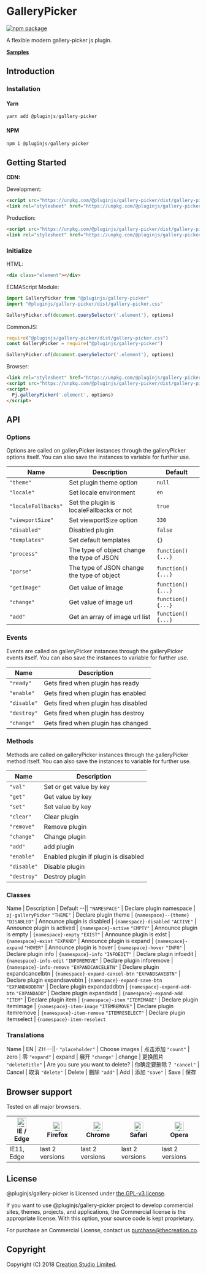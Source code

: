 # GalleryPicker

[![npm package](https://img.shields.io/npm/v/@pluginjs/gallery-picker.svg)](https://www.npmjs.com/package/@pluginjs/gallery-picker)

A flexible modern gallery-picker js plugin.

**[Samples](https://codesandbox.io/s/github/pluginjs/pluginjs/tree/master/modules/galleryPicker/samples)**

## Introduction
### Installation

#### Yarn

```javascript
yarn add @pluginjs/gallery-picker
```

#### NPM

```javascript
npm i @pluginjs/gallery-picker
```

## Getting Started

**CDN:**

Development:

```html
<script src="https://unpkg.com/@pluginjs/gallery-picker/dist/gallery-picker.js"></script>
<link rel="stylesheet" href="https://unpkg.com/@pluginjs/gallery-picker/dist/gallery-picker.css">
```

Production:

```html
<script src="https://unpkg.com/@pluginjs/gallery-picker/dist/gallery-picker.min.js"></script>
<link rel="stylesheet" href="https://unpkg.com/@pluginjs/gallery-picker/dist/gallery-picker.min.css">
```

### Initialize

HTML:

```html
<div class="element"></div>
```

ECMAScript Module:

```javascript
import GalleryPicker from "@pluginjs/gallery-picker"
import "@pluginjs/gallery-picker/dist/gallery-picker.css"

GalleryPicker.of(document.querySelector('.element'), options)
```

CommonJS:

```javascript
require("@pluginjs/gallery-picker/dist/gallery-picker.css")
const GalleryPicker = require("@pluginjs/gallery-picker")

GalleryPicker.of(document.querySelector('.element'), options)
```

Browser:

```html
<link rel="stylesheet" href="https://unpkg.com/@pluginjs/gallery-picker/dist/gallery-picker.css">
<script src="https://unpkg.com/@pluginjs/gallery-picker/dist/gallery-picker.js"></script>
<script>
  Pj.galleryPicker('.element', options)
</script>
```

## API

### Options

Options are called on galleryPicker instances through the galleryPicker options itself.
You can also save the instances to variable for further use.

Name | Description | Default
--|--|--
`"theme"` | Set plugin theme option | `null`
`"locale"` | Set locale environment | `en`
`"localeFallbacks"` | Set the plugin is localeFallbacks or not | `true`
`"viewportSize"` | Set viewportSize option | `330`
`"disabled"` | Disabled plugin | `false`
`"templates"` | Set default templates | `{}`
`"process"` | The type of object change the type of JSON | `function() {...}`
`"parse"` | The type of JSON change the type of object | `function() {...}`
`"getImage"` | Get value of image | `function() {...}`
`"change"` | Get  value of image url | `function() {...}`
`"add"` | Get an array of image url list | `function() {...}`

### Events

Events are called on galleryPicker instances through the galleryPicker events itself.
You can also save the instances to variable for further use.

Name | Description
--|--
`"ready"` | Gets fired when plugin has ready
`"enable"` | Gets fired when plugin has enabled
`"disable"` | Gets fired when plugin has disabled
`"destroy"` | Gets fired when plugin has destroy
`"change"` | Gets fired when plugin has changed

### Methods

Methods are called on galleryPicker instances through the galleryPicker method itself.
You can also save the instances to variable for further use.

Name | Description
--|--
`"val"` | Set or get value by key
`"get"` | Get value by key
`"set"` | Set value by key
`"clear"` | Clear plugin
`"remove"` | Remove plugin
`"change"` | Change plugin
`"add"` | add plugin
`"enable"` | Enabled plugin if plugin is disabled
`"disable"` | Disable plugin
`"destroy"` | Destroy plugin

### Classes

Name | Description | Default
--||
`"NAMESPACE"` | Declare plugin namespace | `pj-galleryPicker`
`"THEME"` | Declare plugin theme | `{namespace}--{theme}`
`"DISABLED"` | Announce plugin is disabled | `{namespace}-disabled`
`"ACTIVE"` | Announce plugin is actived | `{namespace}-active`
`"EMPTY"` | Announce plugin is empty | `{namespace}-empty`
`"EXIST"` | Announce plugin is exist | `{namespace}-exist`
`"EXPAND"` | Announce plugin is expand | `{namespace}-expand`
`"HOVER"` | Announce plugin is hover | `{namespace}-hover`
`"INFO"` | Declare plugin info | `{namespace}-info`
`"INFOEDIT"` | Declare plugin infoedit | `{namespace}-info-edit`
`"INFOREMOVE"` | Declare plugin inforemove | `{namespace}-info-remove`
`"EXPANDCANCELBTN"` | Declare plugin expandcancelbtn | `{namespace}-expand-cancel-btn`
`"EXPANDSAVEBTN"` | Declare plugin expandsavebtn | `{namespace}-expand-save-btn`
`"EXPANDADDBTN"` | Declare plugin expandaddbtn | `{namespace}-expand-add-btn`
`"EXPANDADD"` | Declare plugin expandadd | `{namespace}-expand-add`
`"ITEM"` | Declare plugin item | `{namespace}-item`
`"ITEMIMAGE"` | Declare plugin itemimage | `{namespace}-item-image`
`"ITEMREMOVE"` | Declare plugin itemremove | `{namespace}-item-remove`
`"ITEMRESELECT"` | Declare plugin itemselect | `{namespace}-item-reselect`

### Translations

Name | EN | ZH
--||-
`"placeholder"` | Choose images | 点击添加
`"count"` | zero | 零
`"expand"` | expand | 展开
`"change"` | change | 更换图片
`"deleteTitle"` | Are you sure you want to delete? | 你确定要删除？
`"cancel"` | Cancel | 取消
`"delete"` | Delete | 删除
`"add"` | Add | 添加
`"save"` | Save | 保存

## Browser support

Tested on all major browsers.

| [<img src="https://raw.githubusercontent.com/alrra/browser-logos/master/src/edge/edge_48x48.png" alt="IE / Edge" width="24px" height="24px" />](http://godban.github.io/browsers-support-badges/)</br>IE / Edge | [<img src="https://raw.githubusercontent.com/alrra/browser-logos/master/src/firefox/firefox_48x48.png" alt="Firefox" width="24px" height="24px" />](http://godban.github.io/browsers-support-badges/)</br>Firefox | [<img src="https://raw.githubusercontent.com/alrra/browser-logos/master/src/chrome/chrome_48x48.png" alt="Chrome" width="24px" height="24px" />](http://godban.github.io/browsers-support-badges/)</br>Chrome | [<img src="https://raw.githubusercontent.com/alrra/browser-logos/master/src/safari/safari_48x48.png" alt="Safari" width="24px" height="24px" />](http://godban.github.io/browsers-support-badges/)</br>Safari | [<img src="https://raw.githubusercontent.com/alrra/browser-logos/master/src/opera/opera_48x48.png" alt="Opera" width="24px" height="24px" />](http://godban.github.io/browsers-support-badges/)</br>Opera |
| --------- | --------- | --------- | --------- | --------- |
| IE11, Edge| last 2 versions| last 2 versions| last 2 versions| last 2 versions|

## License

@pluginjs/gallery-picker is Licensed under [the GPL-v3 license](LICENSE).

If you want to use @pluginjs/gallery-picker project to develop commercial sites, themes, projects, and applications, the Commercial license is the appropriate license. With this option, your source code is kept proprietary.

For purchase an Commercial License, contact us purchase@thecreation.co.

## Copyright

Copyright (C) 2018 [Creation Studio Limited](creationstudio.com). 